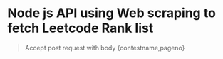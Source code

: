 # Node js API using Web scraping to fetch Leetcode Rank list

>Accept post request with body {contestname,pageno}